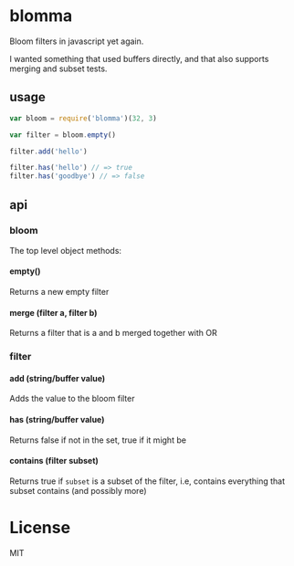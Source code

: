 # blomma

Bloom filters in javascript yet again.

I wanted something that used buffers directly, and that also supports merging and subset tests.

## usage

```js
var bloom = require('blomma')(32, 3)

var filter = bloom.empty()

filter.add('hello')

filter.has('hello') // => true
filter.has('goodbye') // => false
```

## api

### bloom

The top level object methods:

#### empty()

Returns a new empty filter

#### merge (filter a, filter b)

Returns a filter that is a and b merged together with OR

### filter

#### add (string/buffer value)

Adds the value to the bloom filter

#### has (string/buffer value)

Returns false if not in the set, true if it might be

#### contains (filter subset)

Returns true if `subset` is a subset of the filter, i.e, contains everything that subset contains (and possibly more)

# License

MIT